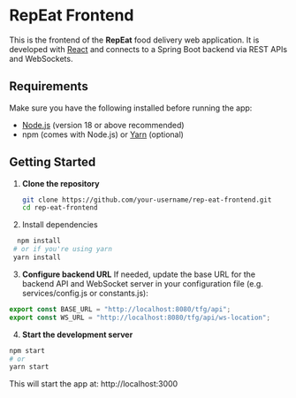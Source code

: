 # RepEat Frontend

This is the frontend of the **RepEat** food delivery web application. It is developed with [React](https://reactjs.org/) and connects to a Spring Boot backend via REST APIs and WebSockets.

## Requirements

Make sure you have the following installed before running the app:

- [Node.js](https://nodejs.org/) (version 18 or above recommended)
- npm (comes with Node.js) or [Yarn](https://yarnpkg.com/) (optional)

## Getting Started

1. **Clone the repository**
   ```bash
   git clone https://github.com/your-username/rep-eat-frontend.git
   cd rep-eat-frontend
   ```
2. Install dependencies
 ```bash
   npm install
  # or if you're using yarn
  yarn install
   ```
3. **Configure backend URL**
If needed, update the base URL for the backend API and WebSocket server in your configuration file (e.g. services/config.js or constants.js):
```js
export const BASE_URL = "http://localhost:8080/tfg/api";
export const WS_URL = "http://localhost:8080/tfg/api/ws-location";
```
4. **Start the development server**
```bash
npm start
# or
yarn start
```
This will start the app at: http://localhost:3000
